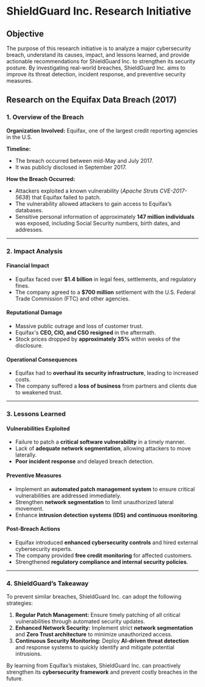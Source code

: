 # ShieldGuard Inc. Research Initiative

## Objective
The purpose of this research initiative is to analyze a major cybersecurity breach, understand its causes, impact, and lessons learned, and provide actionable recommendations for ShieldGuard Inc. to strengthen its security posture. By investigating real-world breaches, ShieldGuard Inc. aims to improve its threat detection, incident response, and preventive security measures.

## Research on the Equifax Data Breach (2017)

### 1. Overview of the Breach
**Organization Involved:** Equifax, one of the largest credit reporting agencies in the U.S.

**Timeline:**  
- The breach occurred between mid-May and July 2017.  
- It was publicly disclosed in September 2017.

**How the Breach Occurred:**  
- Attackers exploited a known vulnerability (*Apache Struts CVE-2017-5638*) that Equifax failed to patch.  
- The vulnerability allowed attackers to gain access to Equifax’s databases.  
- Sensitive personal information of approximately **147 million individuals** was exposed, including Social Security numbers, birth dates, and addresses.

---

### 2. Impact Analysis

#### **Financial Impact**
- Equifax faced over **$1.4 billion** in legal fees, settlements, and regulatory fines.  
- The company agreed to a **$700 million** settlement with the U.S. Federal Trade Commission (FTC) and other agencies.

#### **Reputational Damage**
- Massive public outrage and loss of customer trust.  
- Equifax's **CEO, CIO, and CSO resigned** in the aftermath.  
- Stock prices dropped by **approximately 35%** within weeks of the disclosure.

#### **Operational Consequences**
- Equifax had to **overhaul its security infrastructure**, leading to increased costs.  
- The company suffered a **loss of business** from partners and clients due to weakened trust.

---

### 3. Lessons Learned

#### **Vulnerabilities Exploited**
- Failure to patch a **critical software vulnerability** in a timely manner.  
- Lack of **adequate network segmentation**, allowing attackers to move laterally.  
- **Poor incident response** and delayed breach detection.

#### **Preventive Measures**
- Implement an **automated patch management system** to ensure critical vulnerabilities are addressed immediately.  
- Strengthen **network segmentation** to limit unauthorized lateral movement.  
- Enhance **intrusion detection systems (IDS) and continuous monitoring**.

#### **Post-Breach Actions**
- Equifax introduced **enhanced cybersecurity controls** and hired external cybersecurity experts.  
- The company provided **free credit monitoring** for affected customers.  
- Strengthened **regulatory compliance and internal security policies**.

---

### 4. ShieldGuard’s Takeaway

To prevent similar breaches, ShieldGuard Inc. can adopt the following strategies:

1. **Regular Patch Management:** Ensure timely patching of all critical vulnerabilities through automated security updates.  
2. **Enhanced Network Security:** Implement strict **network segmentation** and **Zero Trust architecture** to minimize unauthorized access.  
3. **Continuous Security Monitoring:** Deploy **AI-driven threat detection** and response systems to quickly identify and mitigate potential intrusions.  

By learning from Equifax’s mistakes, ShieldGuard Inc. can proactively strengthen its **cybersecurity framework** and prevent costly breaches in the future.
